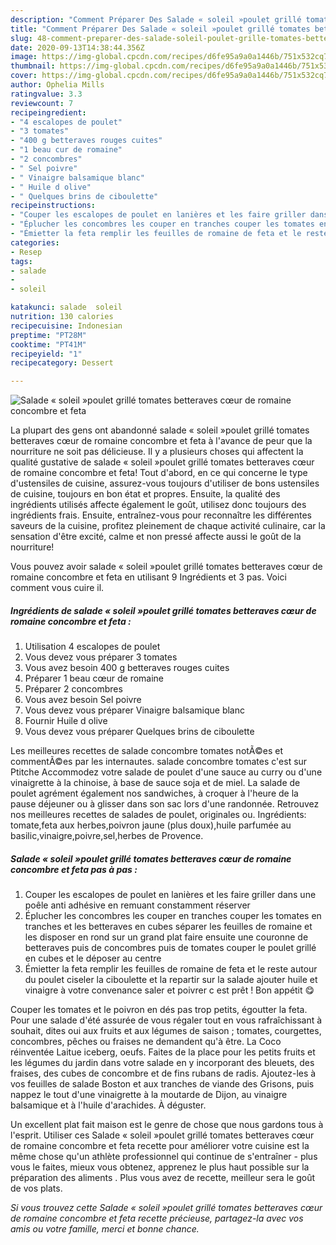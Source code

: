 ```yaml
---
description: "Comment Préparer Des Salade « soleil »poulet grillé tomates betteraves cœur de romaine concombre et feta"
title: "Comment Préparer Des Salade « soleil »poulet grillé tomates betteraves cœur de romaine concombre et feta"
slug: 48-comment-preparer-des-salade-soleil-poulet-grille-tomates-betteraves-cour-de-romaine-concombre-et-feta
date: 2020-09-13T14:38:44.356Z
image: https://img-global.cpcdn.com/recipes/d6fe95a9a0a1446b/751x532cq70/salade-soleil-poulet-grille-tomates-betteraves-coeur-de-romaine-concombre-et-feta-photo-principale-de-la-recette.jpg
thumbnail: https://img-global.cpcdn.com/recipes/d6fe95a9a0a1446b/751x532cq70/salade-soleil-poulet-grille-tomates-betteraves-coeur-de-romaine-concombre-et-feta-photo-principale-de-la-recette.jpg
cover: https://img-global.cpcdn.com/recipes/d6fe95a9a0a1446b/751x532cq70/salade-soleil-poulet-grille-tomates-betteraves-coeur-de-romaine-concombre-et-feta-photo-principale-de-la-recette.jpg
author: Ophelia Mills
ratingvalue: 3.3
reviewcount: 7
recipeingredient:
- "4 escalopes de poulet"
- "3 tomates"
- "400 g betteraves rouges cuites"
- "1 beau cur de romaine"
- "2 concombres"
- " Sel poivre"
- " Vinaigre balsamique blanc"
- " Huile d olive"
- " Quelques brins de ciboulette"
recipeinstructions:
- "Couper les escalopes de poulet en lanières et les faire griller dans une poêle anti adhésive en remuant constamment réserver"
- "Éplucher les concombres les couper en tranches couper les tomates en tranches et les betteraves en cubes séparer les feuilles de romaine et les disposer en rond sur un grand plat faire ensuite une couronne de betteraves puis de concombres puis de tomates couper le poulet grillé en cubes et le déposer au centre"
- "Émietter la feta remplir les feuilles de romaine de feta et le reste autour du poulet ciseler la ciboulette et la repartir sur la salade ajouter huile et vinaigre à votre convenance saler et poivrer c est prêt ! Bon appétit 😋"
categories:
- Resep
tags:
- salade
- 
- soleil

katakunci: salade  soleil 
nutrition: 130 calories
recipecuisine: Indonesian
preptime: "PT28M"
cooktime: "PT41M"
recipeyield: "1"
recipecategory: Dessert

---
```



![Salade « soleil »poulet grillé tomates betteraves cœur de romaine concombre et feta](https://img-global.cpcdn.com/recipes/d6fe95a9a0a1446b/751x532cq70/salade-soleil-poulet-grille-tomates-betteraves-coeur-de-romaine-concombre-et-feta-photo-principale-de-la-recette.jpg)

La plupart des gens ont abandonné salade « soleil »poulet grillé tomates betteraves cœur de romaine concombre et feta à l'avance de peur que la nourriture ne soit pas délicieuse. Il y a plusieurs choses qui affectent la qualité gustative de salade « soleil »poulet grillé tomates betteraves cœur de romaine concombre et feta! Tout d'abord, en ce qui concerne le type d'ustensiles de cuisine, assurez-vous toujours d'utiliser de bons ustensiles de cuisine, toujours en bon état et propres. Ensuite, la qualité des ingrédients utilisés affecte également le goût, utilisez donc toujours des ingrédients frais. Ensuite, entraînez-vous pour reconnaître les différentes saveurs de la cuisine, profitez pleinement de chaque activité culinaire, car la sensation d'être excité, calme et non pressé affecte aussi le goût de la nourriture!

<!--inarticleads1-->

Vous pouvez avoir salade « soleil »poulet grillé tomates betteraves cœur de romaine concombre et feta en utilisant 9 Ingrédients et 3 pas. Voici comment vous cuire il.

##### Ingrédients de salade « soleil »poulet grillé tomates betteraves cœur de romaine concombre et feta :

1. Utilisation 4 escalopes de poulet
1. Vous devez vous préparer 3 tomates
1. Vous avez besoin 400 g betteraves rouges cuites
1. Préparer 1 beau cœur de romaine
1. Préparer 2 concombres
1. Vous avez besoin  Sel poivre
1. Vous devez vous préparer  Vinaigre balsamique blanc
1. Fournir  Huile d olive
1. Vous devez vous préparer  Quelques brins de ciboulette


Les meilleures recettes de salade concombre tomates notÃ©es et commentÃ©es par les internautes. salade concombre tomates c&#39;est sur Ptitche Accommodez votre salade de poulet d&#39;une sauce au curry ou d&#39;une vinaigrette à la chinoise, à base de sauce soja et de miel. La salade de poulet agrément également nos sandwiches, à croquer à l&#39;heure de la pause déjeuner ou à glisser dans son sac lors d&#39;une randonnée. Retrouvez nos meilleures recettes de salades de poulet, originales ou. Ingrédients: tomate,feta aux herbes,poivron jaune (plus doux),huile parfumée au basilic,vinaigre,poivre,sel,herbes de Provence. 

<!--inarticleads2-->

##### Salade « soleil »poulet grillé tomates betteraves cœur de romaine concombre et feta pas à pas :

1. Couper les escalopes de poulet en lanières et les faire griller dans une poêle anti adhésive en remuant constamment réserver
1. Éplucher les concombres les couper en tranches couper les tomates en tranches et les betteraves en cubes séparer les feuilles de romaine et les disposer en rond sur un grand plat faire ensuite une couronne de betteraves puis de concombres puis de tomates couper le poulet grillé en cubes et le déposer au centre
1. Émietter la feta remplir les feuilles de romaine de feta et le reste autour du poulet ciseler la ciboulette et la repartir sur la salade ajouter huile et vinaigre à votre convenance saler et poivrer c est prêt ! Bon appétit 😋


Couper les tomates et le poivron en dés pas trop petits, égoutter la feta. Pour une salade d&#39;été assurée de vous régaler tout en vous rafraîchissant à souhait, dites oui aux fruits et aux légumes de saison ; tomates, courgettes, concombres, pêches ou fraises ne demandent qu&#39;à être. La Coco réinventée Laitue iceberg, oeufs. Faites de la place pour les petits fruits et les légumes du jardin dans votre salade en y incorporant des bleuets, des fraises, des cubes de concombre et de fins rubans de radis. Ajoutez-les à vos feuilles de salade Boston et aux tranches de viande des Grisons, puis nappez le tout d&#39;une vinaigrette à la moutarde de Dijon, au vinaigre balsamique et à l&#39;huile d&#39;arachides. À déguster. 

<!--inarticleads1-->

<p>
Un excellent plat fait maison est le genre de chose que nous gardons tous à l'esprit. Utiliser ces Salade « soleil »poulet grillé tomates betteraves cœur de romaine concombre et feta recette pour améliorer votre cuisine est la même chose qu'un athlète professionnel qui continue de s'entraîner - plus vous le faites, mieux vous obtenez, apprenez le plus haut possible sur la préparation des aliments . Plus vous avez de recette, meilleur sera le goût de vos plats.
</p>

<p>
<i>Si vous trouvez cette Salade « soleil »poulet grillé tomates betteraves cœur de romaine concombre et feta recette précieuse, partagez-la avec vos amis ou votre famille, merci et bonne chance.</i>
</p>
